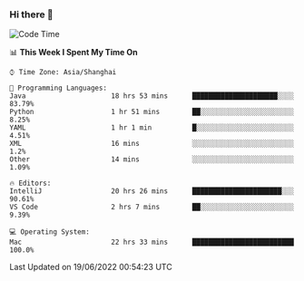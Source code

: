### Hi there 👋


<!--START_SECTION:waka-->
![Code Time](http://img.shields.io/badge/Code%20Time-0%20secs-blue)

📊 **This Week I Spent My Time On** 

```text
⌚︎ Time Zone: Asia/Shanghai

💬 Programming Languages: 
Java                     18 hrs 53 mins      █████████████████████░░░░   83.79% 
Python                   1 hr 51 mins        ██░░░░░░░░░░░░░░░░░░░░░░░   8.25% 
YAML                     1 hr 1 min          █░░░░░░░░░░░░░░░░░░░░░░░░   4.51% 
XML                      16 mins             ░░░░░░░░░░░░░░░░░░░░░░░░░   1.2% 
Other                    14 mins             ░░░░░░░░░░░░░░░░░░░░░░░░░   1.09%

🔥 Editors: 
IntelliJ                 20 hrs 26 mins      ██████████████████████░░░   90.61% 
VS Code                  2 hrs 7 mins        ██░░░░░░░░░░░░░░░░░░░░░░░   9.39%

💻 Operating System: 
Mac                      22 hrs 33 mins      █████████████████████████   100.0%

```


 Last Updated on 19/06/2022 00:54:23 UTC
<!--END_SECTION:waka-->

<!--
**SillyPasty/SillyPasty** is a ✨ _special_ ✨ repository because its `README.md` (this file) appears on your GitHub profile.

Here are some ideas to get you started:

- 🔭 I’m currently working on ...
- 🌱 I’m currently learning ...
- 👯 I’m looking to collaborate on ...
- 🤔 I’m looking for help with ...
- 💬 Ask me about ...
- 📫 How to reach me: ...
- 😄 Pronouns: ...
- ⚡ Fun fact: ...
-->


